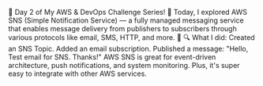 📢 Day 2 of My AWS & DevOps Challenge Series! 🚀
 Today, I explored AWS SNS (Simple Notification Service) — a fully managed messaging service that enables message delivery from publishers to subscribers through various protocols like email, SMS, HTTP, and more. 📧
🔍 What I did:
   Created an SNS Topic.
   Added an email subscription.
   Published a message: "Hello, Test email for SNS. Thanks!"
AWS SNS is great for event-driven architecture, push notifications, and system monitoring. Plus, it's super easy to integrate with other AWS services.
